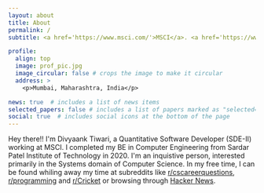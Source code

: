 ```yaml
---
layout: about
title: About
permalink: /
subtitle: <a href='https://www.msci.com/'>MSCI</a>. <a href='https://www.spit.ac.in/'>Sardar Patel Institute of Technology</a>.

profile:
  align: top
  image: prof_pic.jpg
  image_circular: false # crops the image to make it circular
  address: >
    <p>Mumbai, Maharashtra, India</p>

news: true  # includes a list of news items
selected_papers: false # includes a list of papers marked as "selected={true}"
social: true  # includes social icons at the bottom of the page
---
```


Hey there!! I'm Divyaank Tiwari, a Quantitative Software Developer (SDE-II) working at MSCI. I completed my BE in Computer Engineering from Sardar Patel Institute of Technology in 2020. I'm an inquistive person, interested primarily in the Systems domain of Computer Science. In my free time, I can be found whiling away my time at subreddits like [r/cscareerquestions](https://www.reddit.com/r/cscareerquestions), [r/programming](https://www.reddit.com/r/programming/) and [r/Cricket](https://www.reddit.com/r/Cricket/) or browsing through [Hacker News](https://news.ycombinator.com/news).